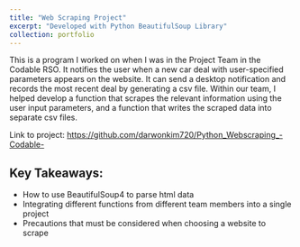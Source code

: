 ```yaml
---
title: "Web Scraping Project"
excerpt: "Developed with Python BeautifulSoup Library"
collection: portfolio
---
```




This is a program I worked on when I was in the Project Team in the Codable RSO. 
It notifies the user when a new car deal with user-specified parameters appears on the website. It can send a desktop notification and records the most recent deal by generating a csv file. Within our team, I helped develop a function that scrapes the relevant information using the user input parameters, and a function that writes the scraped data into separate csv files. 

Link to project: https://github.com/darwonkim720/Python_Webscraping_-Codable-


## Key Takeaways: 
- How to use BeautifulSoup4 to parse html data
- Integrating different functions from different team members into a single project
- Precautions that must be considered when choosing a website to scrape
